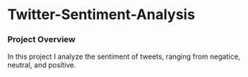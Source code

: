 # Twitter-Sentiment-Analysis
### Project Overview
In this project I analyze the sentiment of tweets, ranging from negatice, neutral, and positive.  
